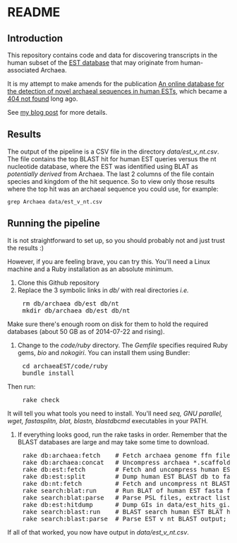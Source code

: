 # README

## Introduction

This repository contains code and data for discovering transcripts in the human subset of the [EST database](http://www.ncbi.nlm.nih.gov/nucest) that may originate from human-associated Archaea.

It is my attempt to make amends for the publication [An online database for the detection of novel archaeal sequences in human ESTs](http://bioinformatics.oxfordjournals.org/content/20/15/2361.abstract), which became a [404 not found](http://bioinformatics.oxfordjournals.org/content/24/11/1381.full) long ago.

See [my blog post](http://nsaunders.wordpress.com/2014/07/21/my-own-404-not-found-making-amends-using-github/) for more details.

## Results

The output of the pipeline is a CSV file in the directory *data/est_v_nt.csv*. The file contains the top BLAST hit for human EST queries versus the nt nucleotide database, where the EST was identified using BLAT as *potentially derived* from Archaea. The last 2 columns of the file contain species and kingdom of the hit sequence. So to view only those results where the top hit was an archaeal sequence you could use, for example:

    grep Archaea data/est_v_nt.csv

## Running the pipeline

It is not straightforward to set up, so you should probably not and just trust the results :)

However, if you are feeling brave, you can try this. You'll need a Linux machine and a Ruby installation as an absolute minimum.

1. Clone this Github repository
1. Replace the 3 symbolic links in *db/* with real directories *i.e.*
<pre>
    rm db/archaea db/est db/nt
    mkdir db/archaea db/est db/nt
</pre>
Make sure there's enough room on disk for them to hold the required databases (about 50 GB as of 2014-07-22 and rising).
1. Change to the *code/ruby* directory. The *Gemfile* specifies required Ruby gems, *bio* and *nokogiri*. You can install them using Bundler:
<pre>
    cd archaeaEST/code/ruby
    bundle install
</pre>
Then run:
<pre>
    rake check
</pre>
It will tell you what tools you need to install. You'll need *seq, GNU parallel, wget, fastasplitn, blat, blastn, blastdbcmd* executables in your PATH.
1. If everything looks good, run the rake tasks in order. Remember that the BLAST databases are large and may take some time to download.
<pre>
    rake db:archaea:fetch    # Fetch archaea genome ffn files
    rake db:archaea:concat   # Uncompress archaea *.scaffold.ffn.tgz files; combine with *.ffn files
    rake db:est:fetch        # Fetch and uncompress human EST BLAST db
    rake db:est:split        # Dump human EST BLAST db to fasta, splitting for BLAT
    rake db:nt:fetch         # Fetch and uncompress nt BLAST db
    rake search:blat:run     # Run BLAT of human EST fasta files (query) vs archaea.ffn (subject)
    rake search:blat:parse   # Parse PSL files, extract list of unique human EST GI, write to file
    rake db:est:hitdump      # Dump GIs in data/est_hits_gi.txt to fasta
    rake search:blast:run    # BLAST search human EST BLAT hits to archaea vs nt database
    rake search:blast:parse  # Parse EST v nt BLAST output; use taxid to retrieve species and kingdom
</pre>

If all of that worked, you now have output in *data/est_v_nt.csv*.
